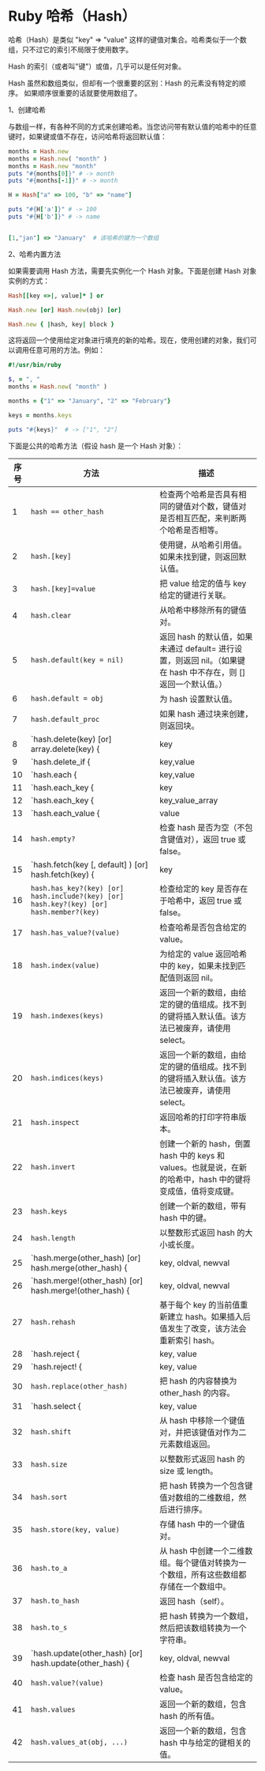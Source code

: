# Ruby 哈希（Hash）

哈希（Hash）是类似 "key" => "value" 这样的键值对集合。哈希类似于一个数组，只不过它的索引不局限于使用数字。

Hash 的索引（或者叫"键"）或值，几乎可以是任何对象。

Hash 虽然和数组类似，但却有一个很重要的区别：Hash 的元素没有特定的顺序。 如果顺序很重要的话就要使用数组了。

1、创建哈希

与数组一样，有各种不同的方式来创建哈希。当您访问带有默认值的哈希中的任意键时，如果键或值不存在，访问哈希将返回默认值：

```ruby
months = Hash.new
months = Hash.new( "month" )
months = Hash.new "month"
puts "#{months[0]}" # -> month
puts "#{months[-1]}" # -> month

H = Hash["a" => 100, "b" => "name"]

puts "#{H['a']}" # -> 100
puts "#{H['b']}" # -> name


[1,"jan"] => "January"  # 该哈希的键为一个数组
```

2、哈希内置方法

如果需要调用 Hash 方法，需要先实例化一个 Hash 对象。下面是创建 Hash 对象实例的方式：

```ruby
Hash[[key =>|, value]* ] or

Hash.new [or] Hash.new(obj) [or]

Hash.new { |hash, key| block }
```

这将返回一个使用给定对象进行填充的新的哈希。现在，使用创建的对象，我们可以调用任意可用的方法。例如：

```ruby
#!/usr/bin/ruby

$, = ", "
months = Hash.new( "month" )

months = {"1" => "January", "2" => "February"}

keys = months.keys

puts "#{keys}"  # -> ["1", "2"]
```

下面是公共的哈希方法（假设 hash 是一个 Hash 对象）：

| 序号 | 方法                                                                                    | 描述                                                                                                                                                                       |
| ---- | --------------------------------------------------------------------------------------- | -------------------------------------------------------------------------------------------------------------------------------------------------------------------------- |
| 1    | `hash == other_hash`                                                                    | 检查两个哈希是否具有相同的键值对个数，键值对是否相互匹配，来判断两个哈希是否相等。                                                                                         |
| 2    | `hash.[key]`                                                                            | 使用键，从哈希引用值。如果未找到键，则返回默认值。                                                                                                                         |
| 3    | `hash.[key]=value`                                                                      | 把 value 给定的值与 key 给定的键进行关联。                                                                                                                                 |
| 4    | `hash.clear`                                                                            | 从哈希中移除所有的键值对。                                                                                                                                                 |
| 5    | `hash.default(key = nil)`                                                               | 返回 hash 的默认值，如果未通过 default= 进行设置，则返回 nil。（如果键在 hash 中不存在，则 [] 返回一个默认值。）                                                           |
| 6    | `hash.default = obj`                                                                    | 为 hash 设置默认值。                                                                                                                                                       |
| 7    | `hash.default_proc`                                                                     | 如果 hash 通过块来创建，则返回块。                                                                                                                                         |
| 8    | `hash.delete(key) [or] array.delete(key) { |key| block }`                               | 通过 key 从 hash 中删除键值对。如果使用了块 且未找到匹配的键值对，则返回块的结果。把它与 delete_if 进行比较。                                                              |
| 9    | `hash.delete_if { |key,value| block }`                                                  | block 为 true 的每个块，从 hash 中删除键值对。                                                                                                                             |
| 10   | `hash.each { |key,value| block }`                                                       | 遍历 hash，为每个 key 调用一次 block，传递 key-value 作为一个二元素数组。                                                                                                  |
| 11   | `hash.each_key { |key| block }`                                                         | 遍历 hash，为每个 key 调用一次 block，传递 key 作为参数。                                                                                                                  |
| 12   | `hash.each_key { |key_value_array| block }`                                             | 遍历 hash，为每个 key 调用一次 block，传递 key 和 value 作为参数。                                                                                                         |
| 13   | `hash.each_value { |value| block }`                                                     | 遍历 hash，为每个 key 调用一次 block，传递 value 作为参数。                                                                                                                |
| 14   | `hash.empty?`                                                                           | 检查 hash 是否为空（不包含键值对），返回 true 或 false。                                                                                                                   |
| 15   | `hash.fetch(key [, default] ) [or] hash.fetch(key) { | key | block }`                   | 通过给定的 key 从 hash 返回值。如果未找到 key，且未提供其他参数，则抛出 IndexError 异常；如果给出了 default，则返回 default；如果指定了可选的 block，则返回 block 的结果。 |
| 16   | `hash.has_key?(key) [or] hash.include?(key) [or] hash.key?(key) [or] hash.member?(key)` | 检查给定的 key 是否存在于哈希中，返回 true 或 false。                                                                                                                      |
| 17   | `hash.has_value?(value)`                                                                | 检查哈希是否包含给定的 value。                                                                                                                                             |
| 18   | `hash.index(value)`                                                                     | 为给定的 value 返回哈希中的 key，如果未找到匹配值则返回 nil。                                                                                                              |
| 19   | `hash.indexes(keys)`                                                                    | 返回一个新的数组，由给定的键的值组成。找不到的键将插入默认值。该方法已被废弃，请使用 select。                                                                              |
| 20   | `hash.indices(keys)`                                                                    | 返回一个新的数组，由给定的键的值组成。找不到的键将插入默认值。该方法已被废弃，请使用 select。                                                                              |
| 21   | `hash.inspect`                                                                          | 返回哈希的打印字符串版本。                                                                                                                                                 |
| 22   | `hash.invert`                                                                           | 创建一个新的 hash，倒置 hash 中的 keys 和 values。也就是说，在新的哈希中，hash 中的键将变成值，值将变成键。                                                                |
| 23   | `hash.keys`                                                                             | 创建一个新的数组，带有 hash 中的键。                                                                                                                                       |
| 24   | `hash.length`                                                                           | 以整数形式返回 hash 的大小或长度。                                                                                                                                         |
| 25   | `hash.merge(other_hash) [or] hash.merge(other_hash) { |key, oldval, newval| block }`    | 返回一个新的哈希，包含 hash 和 other_hash 的内容，重写 hash 中与 other_hash 带有重复键的键值对。                                                                           |
| 26   | `hash.merge!(other_hash) [or] hash.merge!(other_hash) { |key, oldval, newval| block }`  | 与 merge 相同，但实际上 hash 发生了变化。                                                                                                                                  |
| 27   | `hash.rehash`                                                                           | 基于每个 key 的当前值重新建立 hash。如果插入后值发生了改变，该方法会重新索引 hash。                                                                                        |
| 28   | `hash.reject { |key, value| block }`                                                    | 类似 delete_if, 但作用在一个拷贝的哈希上。相等于 hsh.dup.delete_if。                                                                                                       |
| 29   | `hash.reject! { |key, value| block }`                                                   | 相等于 delete_if, 但是如果没有修改，返回 nil。                                                                                                                             |
| 30   | `hash.replace(other_hash)`                                                              | 把 hash 的内容替换为 other_hash 的内容。                                                                                                                                   |
| 31   | `hash.select { |key, value| block }`                                                    | 返回一个新的数组，由 block 返回 true 的 hash 中的键值对组成。                                                                                                              |
| 32   | `hash.shift`                                                                            | 从 hash 中移除一个键值对，并把该键值对作为二元素数组返回。                                                                                                                 |
| 33   | `hash.size`                                                                             | 以整数形式返回 hash 的 size 或 length。                                                                                                                                    |
| 34   | `hash.sort`                                                                             | 把 hash 转换为一个包含键值对数组的二维数组，然后进行排序。                                                                                                                 |
| 35   | `hash.store(key, value)`                                                                | 存储 hash 中的一个键值对。                                                                                                                                                 |
| 36   | `hash.to_a`                                                                             | 从 hash 中创建一个二维数组。每个键值对转换为一个数组，所有这些数组都存储在一个数组中。                                                                                     |
| 37   | `hash.to_hash`                                                                          | 返回 hash（self）。                                                                                                                                                        |
| 38   | `hash.to_s`                                                                             | 把 hash 转换为一个数组，然后把该数组转换为一个字符串。                                                                                                                     |
| 39   | `hash.update(other_hash) [or] hash.update(other_hash) {|key, oldval, newval| block}`    | 返回一个新的哈希，包含 hash 和 other_hash 的内容，重写 hash 中与 other_hash 带有重复键的键值对。                                                                           |
| 40   | `hash.value?(value)`                                                                    | 检查 hash 是否包含给定的 value。                                                                                                                                           |
| 41   | `hash.values`                                                                           | 返回一个新的数组，包含 hash 的所有值。                                                                                                                                     |
| 42   | `hash.values_at(obj, ...)`                                                              | 返回一个新的数组，包含 hash 中与给定的键相关的值。                                                                                                                         |
